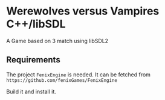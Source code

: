 # Werewolves versus Vampires C++/libSDL
A Game based on 3 match using libSDL2

## Requirements
The project `FenixEngine` is needed. It can be fetched from
`https://github.com/fenixGames/FenixEngine`

Build it and install it.